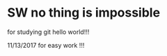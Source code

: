 # SW no thing is impossible 
for studying git 
hello world!!!


11/13/2017 for easy work !!!








